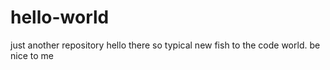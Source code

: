 # hello-world
just another repository
hello there 
so typical new fish to the code world. be nice to me 
